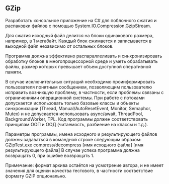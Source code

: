 ## GZip

Разработать консольное приложение на C# для поблочного сжатия и распаковки файлов с помощью System.IO.Compression.GzipStream.

Для сжатия исходный файл делится на блоки одинакового размера, например, в 1 мегабайт. Каждый блок сжимается и записывается в выходной файл независимо от остальных блоков.

Программа должна эффективно распараллеливать и синхронизировать обработку блоков в многопроцессорной среде и уметь обрабатывать файлы, размер которых превышает объем доступной оперативной памяти. 

В случае исключительных ситуаций необходимо проинформировать пользователя понятным сообщением, позволяющим пользователю исправить возникшую проблему, в частности, если проблемы связаны с ограничениями операционной системы.
При работе с потоками допускается использовать только базовые классы и объекты синхронизации (Thread, Manual/AutoResetEvent, Monitor, Semaphor, Mutex) и не допускается использовать async/await, ThreadPool, BackgroundWorker, TPL.
Код программы должен соответствовать принципам ООП и ООД (читаемость, разбиение на классы и т.д.). 

Параметры программы, имена исходного и результирующего файлов должны задаваться в командной строке следующим образом:
GZipTest.exe compress/decompress [имя исходного файла] [имя результирующего файла]
В случае успеха программа должна возвращать 0, при ошибке возвращать 1.

Примечание: формат архива остаётся на усмотрение автора, и не имеет значения для оценки качества тестового, в частности соответствие формату GZIP опционально.